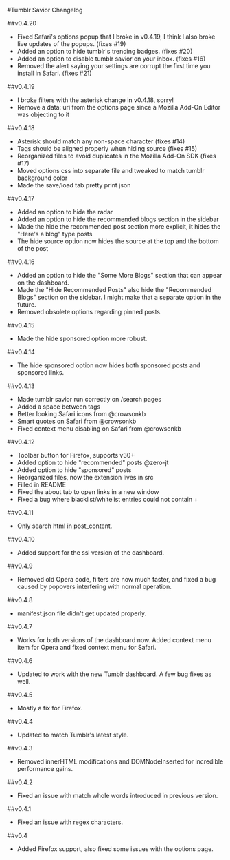 #Tumblr Savior Changelog

##v0.4.20
 * Fixed Safari's options popup that I broke in v0.4.19, I think I also broke live updates of the popups. (fixes #19)
 * Added an option to hide tumblr's trending badges. (fixes #20)
 * Added an option to disable tumblr savior on your inbox. (fixes #16)
 * Removed the alert saying your settings are corrupt the first time you install in Safari. (fixes #21)

##v0.4.19
 * I broke filters with the asterisk change in v0.4.18, sorry!
 * Remove a data: uri from the options page since a Mozilla Add-On Editor was objecting to it

##v0.4.18
 * Asterisk should match any non-space character (fixes #14)
 * Tags should be aligned properly when hiding source (fixes #15)
 * Reorganized files to avoid duplicates in the Mozilla Add-On SDK (fixes #17)
 * Moved options css into separate file and tweaked to match tumblr background color
 * Made the save/load tab pretty print json

##v0.4.17
 * Added an option to hide the radar
 * Added an option to hide the recommended blogs section in the sidebar
 * Made the hide the recommended post section more explicit, it hides the "Here's a blog" type posts
 * The hide source option now hides the source at the top and the bottom of the post

##v0.4.16
 * Added an option to hide the "Some More Blogs" section that can appear on the dashboard.
 * Made the "Hide Recommended Posts" also hide the "Recommended Blogs" section on the sidebar. I might make that a separate option in the future.
 * Removed obsolete options regarding pinned posts.

##v0.4.15
 * Made the hide sponsored option more robust.

##v0.4.14
 * The hide sponsored option now hides both sponsored posts and sponsored links.

##v0.4.13
 * Made tumblr savior run correctly on /search pages
 * Added a space between tags
 * Better looking Safari icons from @crowsonkb
 * Smart quotes on Safari from @crowsonkb
 * Fixed context menu disabling on Safari from @crowsonkb

##v0.4.12
 * Toolbar button for Firefox, supports v30+
 * Added option to hide "recommended" posts @zero-jt
 * Added option to hide "sponsored" posts
 * Reorganized files, now the extension lives in src
 * Filled in README
 * Fixed the about tab to open links in a new window
 * Fixed a bug where blacklist/whitelist entries could not contain +

##v0.4.11
 * Only search html in post_content.

##v0.4.10
 * Added support for the ssl version of the dashboard.

##v0.4.9
 * Removed old Opera code, filters are now much faster, and fixed a bug caused by popovers interfering with normal operation.

##v0.4.8
 * manifest.json file didn't get updated properly.

##v0.4.7
 * Works for both versions of the dashboard now. Added context menu item for Opera and fixed context menu for Safari.

##v0.4.6
 * Updated to work with the new Tumblr dashboard. A few bug fixes as well.

##v0.4.5
 * Mostly a fix for Firefox.

##v0.4.4
 * Updated to match Tumblr's latest style.

##v0.4.3
 * Removed innerHTML modifications and DOMNodeInserted for incredible performance gains.

##v0.4.2
 * Fixed an issue with match whole words introduced in previous version.

##v0.4.1
 * Fixed an issue with regex characters.

##v0.4
 * Added Firefox support, also fixed some issues with the options page.
